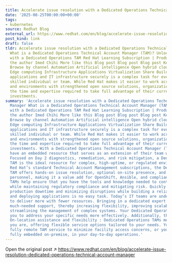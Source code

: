 ```yaml
---
title: Accelerate issue resolution with a Dedicated Operations Technical Account Manager
date: '2025-08-25T00:00:00+00:00'
tags:
- kubernetes
source: Redhat Blog
external_url: https://www.redhat.com/en/blog/accelerate-issue-resolution-dedicated-operations-technical-account-manager
post_kind: link
draft: false
tldr: Accelerate issue resolution with a Dedicated Operations Technical Account Manager
  What is a Dedicated Operations Technical Account Manager (TAM)? Unlock efficiency
  with a Dedicated Operations TAM Red Hat Learning Subscription | Product Trial About
  the author Imed Chihi More like this Blog post Blog post Blog post Keep exploring
  Browse by channel Automation Artificial intelligence Open hybrid cloud Security
  Edge computing Infrastructure Applications Virtualization Share Building and managing
  applications and IT infrastructure securely is a complex task for even the most
  skilled individual or team. While Red Hat makes it easier to work across platforms
  and environments with strengthened open source solutions, organizations may lack
  the time and expertise required to take full advantage of their current Red Hat
  investments.
summary: 'Accelerate issue resolution with a Dedicated Operations Technical Account
  Manager What is a Dedicated Operations Technical Account Manager (TAM)? Unlock efficiency
  with a Dedicated Operations TAM Red Hat Learning Subscription | Product Trial About
  the author Imed Chihi More like this Blog post Blog post Blog post Keep exploring
  Browse by channel Automation Artificial intelligence Open hybrid cloud Security
  Edge computing Infrastructure Applications Virtualization Share Building and managing
  applications and IT infrastructure securely is a complex task for even the most
  skilled individual or team. While Red Hat makes it easier to work across platforms
  and environments with strengthened open source solutions, organizations may lack
  the time and expertise required to take full advantage of their current Red Hat
  investments. With a Dedicated Operations Technical Account Manager (TAM), organizations
  have an embedded resource that serves as an extension of their team within Red Hat.
  Focused on Day 2 diagnostics, remediation, and risk mitigation, a Dedicated Operations
  TAM is the ideal resource for complex, high-uptime, or regulated environments. Unlike
  Red Hat’s standard Technical Account Management subscriptions, the Dedicated Operations
  TAM offers hands-on issue resolution, optional on-site presence, and security-cleared
  personnel, making it a value add for OpenShift, Ansible, and compliance-driven customers.
  TAMs help ensure that you have the tools and knowledge needed to continually innovate
  while maintaining regulatory compliance and mitigating risk. Quickly reacting to
  production downtime and minimizing disruptions while building a reliable IT infrastructure
  and deploying applications is no easy task. Today’s IT teams are under pressure
  to deliver more with fewer resources. Bringing in a dedicated expert can provide
  much-needed support, thereby increasing flexibility, improving scalability, and
  streamlining the management of complex systems. Your Dedicated Operations TAM allows
  you to address your specific needs more effectively. Additionally, they provide:
  On-location assistance and flexibility : Dedicated Operations TAMs meet you where
  you are, offering flexible service options tailored to your needs. You can opt for
  fully remote TAM service to minimize facility access concerns, or your TAM can be
  fully embedded on-premise, in your day-to-day operations.'
---
```

Open the original post ↗ https://www.redhat.com/en/blog/accelerate-issue-resolution-dedicated-operations-technical-account-manager
